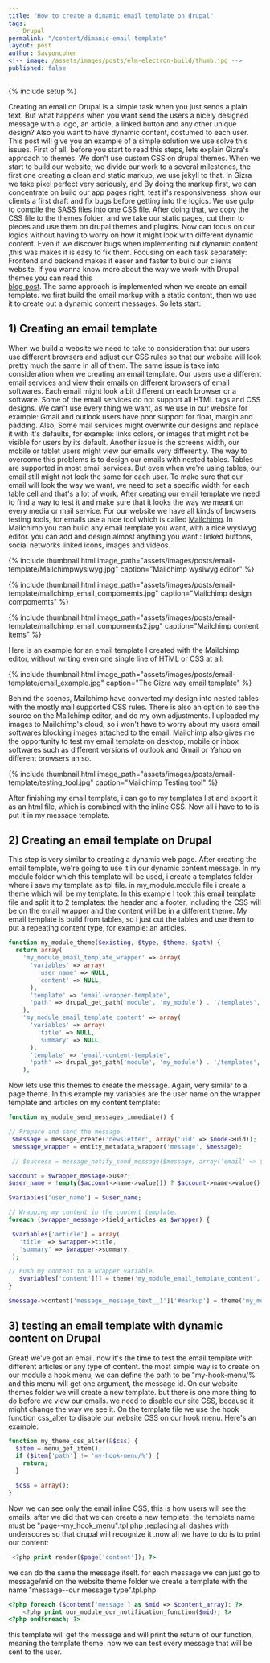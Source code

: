 ```yaml
---
title: "How to create a dinamic email template on drupal"
tags:
  - Drupal
permalink: "/content/dimanic-email-template"
layout: post
author: Savyoncohen
<!-- image: /assets/images/posts/elm-electron-build/thumb.jpg -->
published: false
---
```


{% include setup %}

Creating an email on Drupal is a simple task when you just sends a plain text. But what happens when you want send the users a nicely designed message with a logo, an article, a linked button and any other unique design?
Also you want to have dynamic content, costumed to each user.
This post will give you an example of a simple solution we use solve this issues.
First of all, before you start to read this steps, lets explain Gizra's approach to themes.
We don't use custom CSS on drupal themes. When we start to build our website, we divide our work to a several milestones, the first one creating a clean and static markup, we use jekyll to that. In Gizra we take pixel perfect very seriously, and By doing the markup first, we can concentrate on build our app pages right, test it's responsiveness, show our clients a first draft and fix bugs before getting into the logics. We use gulp to compile the SASS files into one CSS file. After doing that, we copy the CSS file to the themes folder, and we take our static pages, cut them to pieces and use them on drupal themes and plugins. Now can focus on our logics without having to worry on how it might look with different dynamic content. Even if we discover bugs when implementing out dynamic content ,this was makes it is easy to fix them. Focusing on each task separately: Frontend and backend makes it easer and faster to build our clients website.
If you wanna know more about the way we work with Drupal themes you can read this   
<a href="http://www.gizra.com/content/custom-css-as-contrib-with-jekyll/">blog post<a>.
The same approach is implemented when we create an email template. we first build the email markup with a static content, then we use it to create out a dynamic content messages. So lets start:

## 1) Creating an email template

When we build a website we need to take to consideration that our users use different browsers and adjust our CSS rules so that our website will look pretty much the same in all of them. The same issue is take into consideration when we creating an email template. Our users use a different email services and view their emails on different browsers of email softwares. Each email might look a bit different on each browser or a software. Some of the email services do not support all HTML tags and CSS designs. We can't use every thing we  want, as we use in our website for example: Gmail and outlook users have poor support for float, margin and padding. Also, Some mail services might overwrite our designs and replace it with it's defaults, for example: links colors, or images that might not be visible for users by its default. Another issue is the screens width, our mobile or tablet users might view our emails very differently.
The way to overcome this problems is to design our emails with nested tables. Tables are supported in most email services. But even when we're using tables, our email still might not look the same for each user. To make sure that our email will look the way we want, we need to set a specific width for each table cell and that's a lot of work. After creating our email template we need to find a way to test it and make sure that it looks the way we meant on every media or mail service.
For our website we have all kinds of browsers testing tools, for emails use a nice tool which is called <a href="https://mailchimp.com/">Mailchimp</a>. In Mailchimp you can build any email template you want, with a nice wysiwyg editor. you can add and design almost anything you want : linked buttons, social networks linked icons, images and videos.

{% include thumbnail.html  image_path="assets/images/posts/email-template/Mailchimpwysiwyg.jpg" caption="Mailchimp wysiwyg editor" %}

{% include thumbnail.html  image_path="assets/images/posts/email-template/mailchimp_email_compomemts.jpg" caption="Mailchimp design compomemts" %}

{% include thumbnail.html  image_path="assets/images/posts/email-template/mailchimp_email_compomemts2.jpg" caption="Mailchimp content items" %}

Here is an example for an email template I created with the Mailchimp editor, without writing even one single line of HTML or CSS at all:

{% include thumbnail.html  image_path="assets/images/posts/email-template/email_example.jpg" caption="The Gizra way email template" %}

Behind the scenes, Mailchimp have converted my design into nested tables with the mostly mail supported CSS rules. There is also an option to see the source on the Mailchimp editor, and do my own adjustments.
I uploaded my images to Mailchimp's cloud, so i won't have to worry about my users email softwares blocking images attached to the email.
Mailchimp also gives me the opportunity to test my email template on desktop, mobile or inbox softwares such as different versions of outlook and  Gmail or Yahoo on different browsers an so.

{% include thumbnail.html  image_path="assets/images/posts/email-template/testing_tool.jpg" caption="Mailchimp Testing tool" %}

After finishing my email template, i can go to my templates list and export it as an html file, which is  combined with the inline CSS. Now all i have to to is put it in my message template.

## 2) Creating an email template on Drupal
This step is very similar to creating a dynamic web page. After creating the email template, we're going to use it in our dynamic content message.
In my module folder which this template will be used, i create a templates folder where
i save my template as tpl file. in my_module.module file i create a theme which will be my template. In this example I took this email template file and split it to 2 templates: the header and a footer, including the CSS will be on the email wrapper and the content will be in a different theme. My email template is build from tables, so i just cut the tables and use them to put a repeating content type, for example: an articles.

```php
function my_module_theme($existing, $type, $theme, $path) {
  return array(
    'my_module_email_template_wrapper' => array(
      'variables' => array(
        'user_name' => NULL,
        'content' => NULL,
      ),
      'template' => 'email-wrapper-template',
      'path' => drupal_get_path('module', 'my_module') . '/templates',
    ),
    'my_module_email_template_content' => array(
      'variables' => array(
        'title' => NULL,
        'summary' => NULL,
      ),
      'template' => 'email-content-template',
      'path' => drupal_get_path('module', 'my_module') . '/templates',
    ),
```

Now lets use this themes to create the message. Again, very similar to a page theme.
In this example my variables are the user name on the wrapper template and articles on my content template:

```php
function my_module_send_messages_immediate() {

// Prepare and send the message.
 $message = message_create('newsletter', array('uid' => $node->uid));
 $message_wrapper = entity_metadata_wrapper('message', $message);

 // $success = message_notify_send_message($message, array('email' => $email));

$account = $wrapper_message->user;
$user_name = !empty($account->name->value()) ? $account->name->value() : '';

$variables['user_name'] = $user_name;

// Wrapping my content in the content template.
foreach ($wrapper_message->field_articles as $wrapper) {

 $variables['article'] = array(
   'title' => $wrapper->title,
   'summary' => $wrapper->summary,
 );

// Push my content to a wrapper variable.
   $variables['content'][] = theme('my_module_email_template_content', $variables['article']);
}

$message->content['message__message_text__1']['#markup'] = theme('my_module_email_template_wrapper', $variables)
```

## 3) testing an email template with dynamic content on Drupal
Great! we've got an email. now it's the time to test the email template with different articles or any type of content. the most simple way is to create on our module a hook menu, we can define the path to be "my-hook-menu/% and this menu will get one argument, the message id. On our website themes folder we will create a new template.
but there is one more thing to do before we view our emails. we need to disable our site CSS, because it might change the way we see it. On the template file we use the hook function css_alter to disable our website CSS on our hook menu. Here's an example:

```php
function my_theme_css_alter(&$css) {
  $item = menu_get_item();
  if ($item['path'] != 'my-hook-menu/%') {
    return;
  }

  $css = array();
}
```

Now we can see only the email inline CSS, this is how users will see the emails. after we did that we can create a new template. the template name must be "page--my_hook_menu".tpl.php ,replacing all dashes with underscores so that drupal will recognize it .now all we have to do is to print our content:

```php
 <?php print render($page['content']); ?>
 ```
we can do the same the message itself. for each message we can just go to message/mid
on the website theme folder we create a template with the name "message--our message type".tpl.php

```php
<?php foreach ($content['message'] as $mid => $content_array): ?>
    <?php print our_module_our_notification_function($mid); ?>
<?php endforeach; ?>
```

this template will get the message and will print the return of our function, meaning the template theme. now we can test every message that will be sent to the user.
